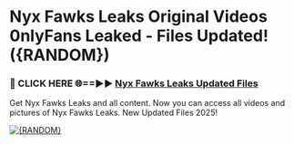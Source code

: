 # Nyx Fawks Leaks Original Videos 0nlyFans Leaked - Files Updated! ({RANDOM})

<h3>🔴 CLICK HERE 🌐==►► <a href="https://betterlinks.top/A2PfLJ" rel="nofollow">Nyx Fawks Leaks Updated Files</a></h3>

Get Nyx Fawks Leaks and all content. Now you can access all videos and pictures of Nyx Fawks Leaks. New Updated Files 2025!

[![{RANDOM}](https://i.imgur.com/ppqm5kG.gif)](https://betterlinks.top/A2PfLJ)